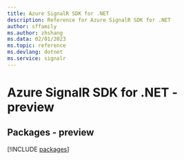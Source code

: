 ```yaml
---
title: Azure SignalR SDK for .NET
description: Reference for Azure SignalR SDK for .NET
author: sffamily
ms.author: zhshang
ms.data: 02/01/2023
ms.topic: reference
ms.devlang: dotnet
ms.service: signalr
---
```

# Azure SignalR SDK for .NET - preview
## Packages - preview
[!INCLUDE [packages](signalr-index.md)]